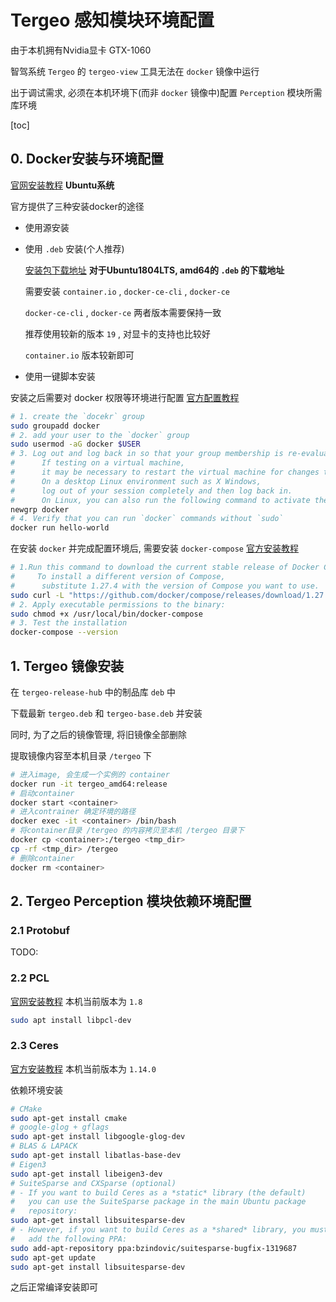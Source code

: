 # Tergeo 感知模块环境配置

由于本机拥有Nvidia显卡 GTX-1060

智驾系统 `Tergeo` 的 `tergeo-view` 工具无法在 `docker` 镜像中运行

出于调试需求, 必须在本机环境下(而非 `docker` 镜像中)配置 `Perception` 模块所需库环境



[toc]



## 0. Docker安装与环境配置

 [官网安装教程](https://docs.docker.com/engine/install/ubuntu/) **Ubuntu系统** 

官方提供了三种安装docker的途径

- 使用源安装

- 使用 `.deb` 安装(个人推荐)

   [安装包下载地址](https://download.docker.com/linux/ubuntu/dists/bionic/pool/stable/amd64/) **对于Ubuntu1804LTS, amd64的 `.deb` 的下载地址** 

  需要安装 `container.io` , `docker-ce-cli` , `docker-ce` 

   `docker-ce-cli` , `docker-ce` 两者版本需要保持一致

  推荐使用较新的版本 `19` , 对显卡的支持也比较好

  `container.io` 版本较新即可

- 使用一键脚本安装

安装之后需要对 docker 权限等环境进行配置 [官方配置教程](https://docs.docker.com/engine/install/linux-postinstall/) 

```bash
# 1. create the `docekr` group
sudo groupadd docker
# 2. add your user to the `docker` group
sudo usermod -aG docker $USER
# 3. Log out and log back in so that your group membership is re-evaluated.
#      If testing on a virtual machine, 
#      it may be necessary to restart the virtual machine for changes to take effect.
#      On a desktop Linux environment such as X Windows, 
#      log out of your session completely and then log back in.
#      On Linux, you can also run the following command to activate the changes to groups:
newgrp docker
# 4. Verify that you can run `docker` commands without `sudo`
docker run hello-world
```

在安装 `docker` 并完成配置环境后, 需要安装 `docker-compose` [官方安装教程](https://docs.docker.com/compose/install/) 

```bash
# 1.Run this command to download the current stable release of Docker Compose:
#     To install a different version of Compose, 
#      substitute 1.27.4 with the version of Compose you want to use.
sudo curl -L "https://github.com/docker/compose/releases/download/1.27.4/docker-compose-$(uname -s)-$(uname -m)" -o /usr/local/bin/docker-compose
# 2. Apply executable permissions to the binary:
sudo chmod +x /usr/local/bin/docker-compose
# 3. Test the installation
docker-compose --version
```



## 1. Tergeo 镜像安装

在 `tergeo-release-hub` 中的制品库 `deb` 中

下载最新 `tergeo.deb` 和 `tergeo-base.deb` 并安装

同时, 为了之后的镜像管理, 将旧镜像全部删除

提取镜像内容至本机目录 `/tergeo` 下

```bash
# 进入image, 会生成一个实例的 container
docker run -it tergeo_amd64:release
# 启动container
docker start <container>
# 进入contrainer 确定环境的路径
docker exec -it <container> /bin/bash
# 将container目录 /tergeo 的内容拷贝至本机 /tergeo 目录下
docker cp <container>:/tergeo <tmp_dir>
cp -rf <tmp_dir> /tergeo
# 删除container
docker rm <container>
```



## 2. Tergeo Perception 模块依赖环境配置

### 2.1 Protobuf

TODO:

### 2.2 PCL

 [官网安装教程](https://pointclouds.org/downloads/#linux) 本机当前版本为 `1.8` 

```bash
sudo apt install libpcl-dev
```

### 2.3 Ceres 

 [官方安装教程](http://ceres-solver.org/installation.html) 本机当前版本为 `1.14.0` 

依赖环境安装

```bash
# CMake
sudo apt-get install cmake
# google-glog + gflags
sudo apt-get install libgoogle-glog-dev
# BLAS & LAPACK
sudo apt-get install libatlas-base-dev
# Eigen3
sudo apt-get install libeigen3-dev
# SuiteSparse and CXSparse (optional)
# - If you want to build Ceres as a *static* library (the default)
#   you can use the SuiteSparse package in the main Ubuntu package
#   repository:
sudo apt-get install libsuitesparse-dev
# - However, if you want to build Ceres as a *shared* library, you must
#   add the following PPA:
sudo add-apt-repository ppa:bzindovic/suitesparse-bugfix-1319687
sudo apt-get update
sudo apt-get install libsuitesparse-dev
```

之后正常编译安装即可










